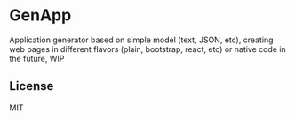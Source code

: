 # GenApp

Application generator based on simple model (text, JSON, etc), creating web pages in different flavors (plain, bootstrap, react, etc)  or native code in the future, WIP

## License

MIT

